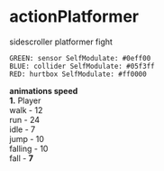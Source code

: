 # actionPlatformer
sidescroller
platformer
fight
```
GREEN: sensor SelfModulate: #0eff00
BLUE: collider SelfModulate: #05f3ff
RED: hurtbox SelfModulate: #ff0000
```

**animations speed** <br>
  **1.** Player<br>
    walk - 12<br>
    run - 24<br>
    idle - 7<br>
    jump - 10<br>
    falling - 10<br>
    fall - <b>7</b><br>
